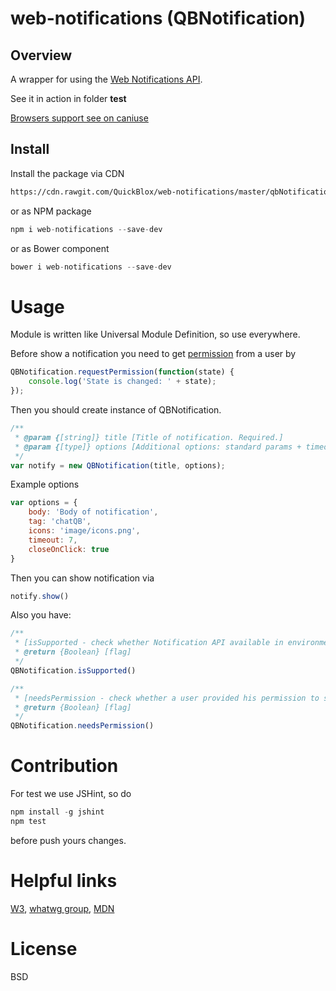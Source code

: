 # web-notifications (QBNotification)

## Overview

A wrapper for using the [Web Notifications API](https://www.w3.org/TR/notifications/).

See it in action in folder **test**

[Browsers support see on caniuse](http://caniuse.com/#feat=notifications)

## Install

Install the package via CDN
```html
https://cdn.rawgit.com/QuickBlox/web-notifications/master/qbNotification.js
```
or as NPM package
```javascript
npm i web-notifications --save-dev
```
or as Bower component
```javascript
bower i web-notifications --save-dev
```

# Usage
Module is written like Universal Module Definition, so use everywhere.

Before show a notification you need to get [permission](https://developer.mozilla.org/en-US/docs/Web/API/Notification/permission) from a user by
```javascript
QBNotification.requestPermission(function(state) {
    console.log('State is changed: ' + state);
});
```
Then you should create instance of QBNotification.
```javascript
/**
 * @param {[string]} title [Title of notification. Required.]
 * @param {[type]} options [Additional options: standard params + timeout]
 */
var notify = new QBNotification(title, options);
```
Example options
```javascript
var options = {
    body: 'Body of notification',
    tag: 'chatQB',
    icons: 'image/icons.png',
    timeout: 7,
    closeOnClick: true
}
```

Then you can show notification via
```javascript
notify.show()
```
Also you have:
```javascript
/**
 * [isSupported - check whether Notification API available in environment or not]
 * @return {Boolean} [flag]
 */
QBNotification.isSupported()
```

```javascript
/**
 * [needsPermission - check whether a user provided his permission to show notifications or not]
 * @return {Boolean} [flag]
 */
QBNotification.needsPermission()
```

# Contribution
For test we use JSHint, so do
```javascript
npm install -g jshint
npm test
```
before push yours changes.

# Helpful links
[W3](https://www.w3.org/TR/notifications/),
[whatwg group](https://notifications.spec.whatwg.org/),
[MDN](https://developer.mozilla.org/en/docs/Web/API/notification)

# License
BSD
